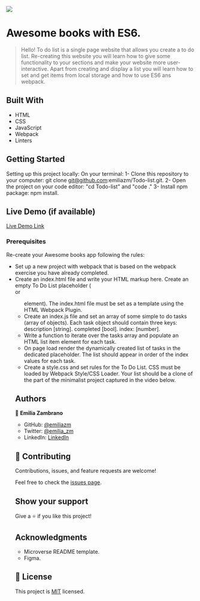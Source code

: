 ![](https://img.shields.io/badge/Microverse-blueviolet)

# Awesome books with ES6.

> Hello!
To do list is a single page website that allows you create a to do list. Re-creating this website you will learn how to give some functionality to your sections and make your website more user-interactive. Apart from creating and display a list you will learn how to set and get items from local storage and how to use ES6 ans webpack.


## Built With

- HTML
- CSS
- JavaScript
- Webpack
- Linters

## Getting Started

Setting up this project locally:
On your terminal:
1- Clone this repository to your computer: git clone git@github.com:emiliazm/Todo-list.git.
2- Open the project on your code editor: "cd Todo-list" and "code ."
3- Install npm package: npm install.


## Live Demo (if available)

[Live Demo Link]()



### Prerequisites

Re-create your Awesome books app following the rules:
- Set up a new project with webpack that is based on the webpack exercise you have already completed.
- Create an index.html file and write your HTML markup here. Create an empty To Do List placeholder (<div> or <ul> element). The index.html file must be set as a template using the HTML Webpack Plugin.
- Create an index.js file and set an array of some simple to do tasks (array of objects). Each task object should contain three keys:
description [string].
completed [bool].
index: [number].
- Write a function to iterate over the tasks array and populate an HTML list item element for each task.
- On page load render the dynamically created list of tasks in the dedicated placeholder. The list should appear in order of the index values for each task.
- Create a style.css and set rules for the To Do List. CSS must be loaded by Webpack Style/CSS Loader. Your list should be a clone of the part of the minimalist project captured in the video below.

## Authors

👤 **Emilia Zambrano**

- GitHub: [@emiliazm](https://github.com/emiliazm)
- Twitter: [@emilia_zm](https://twitter.com/emilia_zm)
- LinkedIn: [LinkedIn](https://www.linkedin.com/in/emilia-zambrano-montero-aa30a611b/)


## 🤝 Contributing

Contributions, issues, and feature requests are welcome!

Feel free to check the [issues page](https://github.com/emiliazm/Todo-list/issues).

## Show your support

Give a ⭐️ if you like this project!

## Acknowledgments

- Microverse README template.
- Figma.

## 📝 License

This project is [MIT](./MIT.md) licensed.
